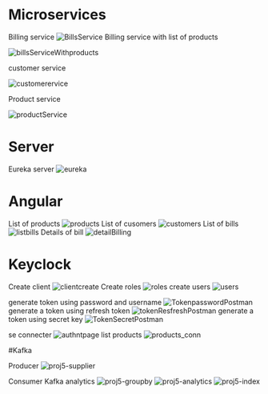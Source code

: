# Microservices

Billing service
![BillsService](https://user-images.githubusercontent.com/22898939/206048444-a20c0e7a-b99a-4799-aa19-04071949370e.JPG)
Billing service with list of products

![billsServiceWithproducts](https://user-images.githubusercontent.com/22898939/206048467-136d056f-eb6c-4187-a91e-769ea98525b5.JPG)

customer service

![customerervice](https://user-images.githubusercontent.com/22898939/206048505-d24facc7-a258-4340-b6a9-9fc4baf87031.JPG)

Product service

![productService](https://user-images.githubusercontent.com/22898939/206048532-6fcc6814-b5d8-49a8-a477-59cda2d7c62b.JPG)
# Server

Eureka server
![eureka](https://user-images.githubusercontent.com/22898939/206048513-2d1a5e60-dcd7-47d6-a3d0-cb4ed0abc602.JPG)

# Angular

List of products
![products](https://user-images.githubusercontent.com/22898939/206048526-90948e6f-0eed-4131-9458-2b5f1e2a5fc6.JPG)
List of cusomers
![customers](https://user-images.githubusercontent.com/22898939/206048510-6390b2b3-e9e3-4371-b737-0c2b85d68d2a.JPG)
List of bills
![listbills](https://user-images.githubusercontent.com/22898939/206048524-684304e4-6a73-437f-b51e-f83ab789e073.JPG)
Details of bill
![detailBilling](https://user-images.githubusercontent.com/22898939/206048511-af824ac9-0e88-44c6-8255-ea436e9eaeeb.JPG)

# Keyclock

Create client
![clientcreate](https://user-images.githubusercontent.com/22898939/206066168-f92ca077-8e4b-4e36-af79-58fce3496bfa.JPG)
Create roles
![roles](https://user-images.githubusercontent.com/22898939/206066170-910bf029-73c0-4410-88f1-bd7fa0821b53.JPG)
create users
![users](https://user-images.githubusercontent.com/22898939/206066172-1342ec79-0d6e-46e1-9646-efea164044f8.JPG)

generate token using password and username
![TokenpasswordPostman](https://user-images.githubusercontent.com/22898939/206048536-40e2aa60-f0d4-4493-8272-1ee0d81a5794.JPG)
generate a token using refresh token
![tokenResfreshPostman](https://user-images.githubusercontent.com/22898939/206048538-14e6360f-7bca-4ace-ba9f-28f28f3996a2.JPG)
generate a token using secret key
![TokenSecretPostman](https://user-images.githubusercontent.com/22898939/206048540-5962c809-a3fa-44f2-a187-c445aa552191.JPG)

se connecter
![authntpage](https://user-images.githubusercontent.com/22898939/206066212-b7cd9db3-7379-4d6c-b3f2-c9a8798515d2.JPG)
list products
![products_conn](https://user-images.githubusercontent.com/22898939/206066207-a4488a73-3bc6-4631-8f1d-8dc1f3403f5d.JPG)

#Kafka

Producer
![proj5-supplier](https://user-images.githubusercontent.com/22898939/213318870-723ef25c-7a73-4683-b5cf-60c99123b1ce.JPG)

Consumer
Kafka analytics
![proj5-groupby](https://user-images.githubusercontent.com/22898939/213318908-21b861f4-2340-44f9-bc33-300bf5dc0599.JPG)
![proj5-analytics](https://user-images.githubusercontent.com/22898939/213318927-89c06789-94b7-40f4-a609-687309c07693.JPG)
![proj5-index](https://user-images.githubusercontent.com/22898939/213318942-d381a7b0-7f40-40f9-9eb5-43124dd0ab57.JPG)

